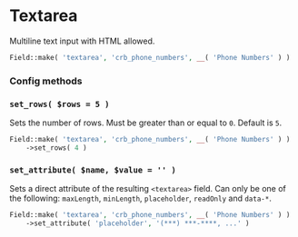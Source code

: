 # Textarea

Multiline text input with HTML allowed.

```php
Field::make( 'textarea', 'crb_phone_numbers', __( 'Phone Numbers' ) )
```

### Config methods

### `set_rows( $rows = 5 )`

Sets the number of rows. Must be greater than or equal to `0`. Default is `5`.

```php
Field::make( 'textarea', 'crb_phone_numbers', __( 'Phone Numbers' ) )
    ->set_rows( 4 )
```

### `set_attribute( $name, $value = '' )`

Sets a direct attribute of the resulting `<textarea>` field. Can only be one of the following: `maxLength`, `minLength`, `placeholder`, `readOnly` and `data-*`.

```php
Field::make( 'textarea', 'crb_phone_numbers', __( 'Phone Numbers' ) )
    ->set_attribute( 'placeholder', '(***) ***-****, ...' )
```
